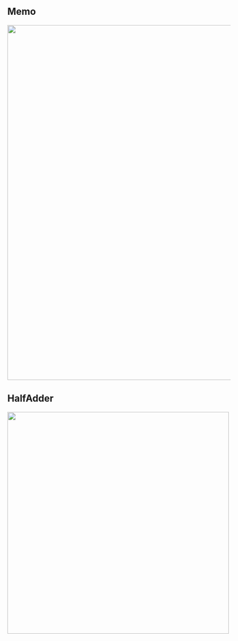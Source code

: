 ## Memo

<img width="800px" src="https://user-images.githubusercontent.com/15260226/132125213-139bc64c-f137-45a9-9bd3-18fd66226504.jpeg" />

## HalfAdder

<img width="500px" src="https://user-images.githubusercontent.com/15260226/132125287-db220acf-2d1f-4bc0-889a-1c701928387b.jpeg" />

